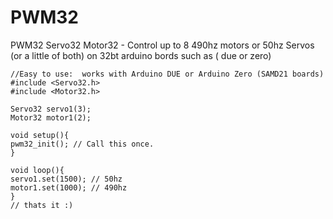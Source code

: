 # PWM32

PWM32 Servo32 Motor32 - Control up to 8 490hz motors or 50hz Servos (or a little of both) on 32bt arduino bords such as ( due or zero)



```
//Easy to use:  works with Arduino DUE or Arduino Zero (SAMD21 boards)
#include <Servo32.h>
#include <Motor32.h>

Servo32 servo1(3);
Motor32 motor1(2);

void setup(){
pwm32_init(); // Call this once.
}

void loop(){
servo1.set(1500); // 50hz
motor1.set(1000); // 490hz
}
// thats it :)
	
```
